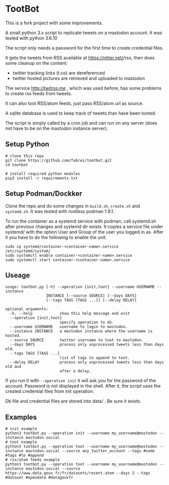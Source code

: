 # TootBot

This is a fork project with some improvements.

A small python 3.x script to replicate tweets on a mastodon account.
It was tested with python 3.6.10

The script only needs a password for the first time to create credential files.

It gets the tweets from RSS available at https://nitter.net/<username>/rss, then does some cleanup on the content:
- twitter tracking links (t.co) are dereferenced
- twitter hosted pictures are retrieved and uploaded to mastodon

The service http://twitrss.me , which was used before, has some problems to create rss feeds from tweets.

It can also toot RSS/atom feeds, just pass RSS/atom url as source.

A sqlite database is used to keep track of tweets than have been tooted.

The script is simply called by a cron job and can run on any server (does not have to be on the mastodon instance server).

## Setup Python

```
# clone this repo
git clone https://github.com/fabrei/tootbot.git
cd tootbot

# install required python modules
pip3 install -r requirements.txt
```

## Setup Podman/Dockker
Clone the repo and do some changes in `build.sh`, `create.sh` and `systemd.sh`. It was tested with rootless podman 1.9.1.

To run the container as a systemd service with podman, call systemd.sh after previous changes and systemd dir exists. It copies a service file under systemd/ with the option User and Group of the user you logged in as. After it you have to do the following to enable the unit.

```
sudo cp systemd/container-<container-name>.service /etc/systemd/system/
sudo systemctl enable container-<container-name>.service
sudo systemctl start container-<container-name>.service
```

## Useage

```
usage: tootbot.py [-h] --operation {init,toot} --username USERNAME --instance
                  INSTANCE [--source SOURCE] [--days DAYS]
                  [--tags TAGS [TAGS ...]] [--delay DELAY]

optional arguments:
  -h, --help            show this help message and exit
  --operation {init,toot}
                        specify operation to do.
  --username USERNAME   username to login to mastodon.
  --instance INSTANCE   a mastodon instance where the username is hosted.
  --source SOURCE       twitter username to toot to mastodon.
  --days DAYS           process only unprocessed tweets less than days old.
  --tags TAGS [TAGS ...]
                        list of tags to append to toot.
  --delay DELAY         process only unprocessed tweets less than days old and
                        after a delay.
```

If you run it with `--operation init` it will ask you for the password of the account. Password is not displayed in the shell. After it, the script uses the created credential files from init operation.

Db file and credential files are stored into data/ . Be sure it exists.

## Examples

```
# init example
python3 tootbot.py --operation init --username my_username@mastodon --instance mastodon.social
# toot example
python3 tootbot.py --operation toot --username my_username@mastodon --instance mastodon.social --source any_twitter_account --tags #some #tags #to #append
# rss/atom feeds example
python3 tootbot.py --operation toot --username my_username@mastodon --instance mastodon.social --source https://www.data.gouv.fr/fr/datasets/recent.atom --days 2 --tags #dataset #opendata #datagouvfr
```
